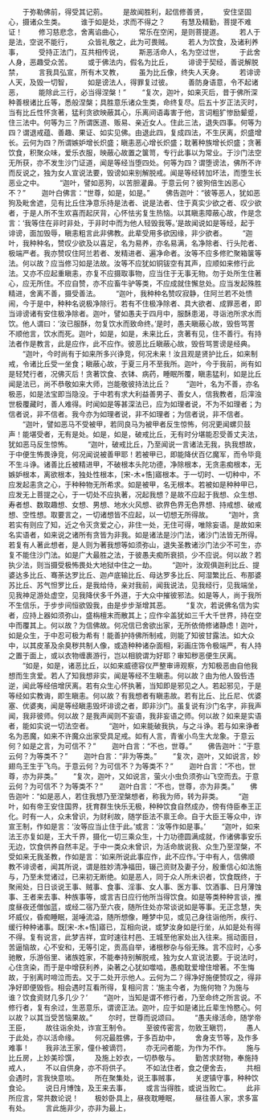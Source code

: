 <!-- { "loadSidebar": true } -->
　　于弥勒佛前，得受其记莂。
　　是故闻胜利，起信修善贤，
　　安住坚固心，摄诸众生类。
　　谁于如是处，求而不得之？
　　有慧及精勤，菩提不难证！
　　修习慈悲念，舍离谄曲心，
　　常乐在空闲，是则菩提道。
　　若人于是法，空说不能行，
　　众皆礼敬之，此为可畏贼。
　　若人为饮食，及诸利养事，
　　受持正法门，互共相传说，
　　斯恶活命人，名为空过世，
　　于此舍人身，恶趣受众苦。
　　或于佛法内，假名为比丘，
　　诽谤于契经，善说解脱禁，
　　言我具弘宣，所有木叉教，
　　虽为比丘像，终失人天身。
　　若诽谤人天，及毁一切智，
　　如是谤法人，得罪复过彼。
　　善防身语意，令不起诸恶，
　　能除此三行，必当得涅槃！”
　　“复次，迦叶，如来灭后，昔于佛所深种善根诸比丘等，悉般涅槃；具胜意乐诸众生类，命终复尽。后五十岁正法灭时，当有比丘性怀贪著，猛利贪欲映蔽其心，乐离间语毒害于他，言词粗犷惨励颦蹙，住三法中。何等为三？所谓医道、贩易、亲近女人。住此三法，退失四事。何等为四？谓退戒蕴、善趣、果证、如实见佛。由退此四，复成四法，不生厌离，炽盛增长。云何为四？所谓嫉妒增长炽盛；瞋恚恶心增长炽盛；耽著种族增长炽盛；贪著饮食，积聚众味，爱乐衣服，映蔽心故置之箧笥，专行此事以为常业。于沙门法空无所获，亦不发生沙门证道，闻是等经当堕四处。何等为四？谓堕谤法，佛所不许而反说之，独为女人宣说法要，毁谤如来别解脱戒。闻是等经转加坏法，而堕生长恶业之中。
　　“迦叶，譬如恶狗，以苦胆灌鼻。于意云何？彼狗倍生凶恶心不？”
　　迦叶白佛言：“世尊，如是，如是。”
　　佛告迦叶：“彼等恶人，犹如恶狗及毗舍遮，见有比丘住净意乐持是法者、说是法者、住于真实少欲之者、叹少欲者，于是人所不生欢喜而起厌背，心怀怯劣复生热恼。以其瞋恚障蔽心故，作是念言：‘我等住在非时非处，于非时中而为他人轻毁我等。’是故闻说如是等经，起于诽谤，面加毁辱，瞋恚粗言此非佛教。此辈受用多欲因缘，非少欲者。
　　“迦叶，我种种名，赞叹少欲及以喜足，名为易养，亦名易满，名净除者、行头陀者、极端严者。我亦赞叹住阿兰若者、发精进者、遍净命者。汝等不应多修贮聚箱箧等法。何以故？应当修习如是法故。汝等不应犹如铜钹空有其声，应顺如来修行此法。又亦不应起重瞋恚，亦复不应摄取事物，应当住于无事无物。勿于处所生住著心，应无所住。不应自赞，亦不应畜牛驴等类，不应成就住懈怠处。应当发起殊胜精进，舍离不善，摄受善法。
　　“迦叶，我种种名赞叹寂静，住阿兰若不处愦闹，今于是中，种种名说极净除行。若有不住极净除者、具大欲者、成罪恶者，即当诽谤诸有安住极净除者。迦叶，譬如愚夫于四月中，服酥患渴，寻诣池所求水而饮。他人谓曰：‘汝已服酥，勿复饮水而致命终。’是时，愚夫瞋蔽心故，毁呰骂詈不顺他言，饮水而死。迦叶，如是，如是，未来比丘，贪著有见，住不善行。有持法者作是教言，此是应作，此不应作。彼恶比丘瞋蔽心故，毁呰骂詈谤是经典。
　　“迦叶，今时尚有于如来所多兴诤竞，何况未来！汝且观是贤护比丘，如来制戒，令诸比丘受一坐食；瞋蔽心故，于夏三月不至我所。迦叶，今于我前，尚有如是轻梵行者，况佛灭后！贪著饮食、衣钵、病药，睡眠所覆，瞋恚猛利，如是比丘闻是法已，尚不恭敬如来大师，岂能敬彼持法比丘？
　　“迦叶，名为不善，亦名极恶，如是法宝即当隐没。于中若有求大利益善男子、善女人，信我教者，后滓浊世极覆藏时，善人难得。时闻如是等甚深法已，应为如理者说，不为不如理者；为信者说，非不信者。我今亦为如理者说，非不如理者；为信者说，非不信者。
　　“迦叶，譬如恶马不受被甲，若同良马为被甲者反生惊怖，何况更闻螺贝鼓声！能堪受者，无有是处。如是，如是，破戒比丘，无有时分堪能忍受善丈夫法，犹如恶马反生惊怖。
　　“迦叶，破戒比丘，乃至闻说一言诸法无我，执我想故，于中便生怖畏诤竞，何况闻说被善甲耶！若被甲已，即能降伏百亿魔军，而令毕竟不生斗诤。诸善比丘被精进甲，不破根本头陀功德，净除根本，无贪恚痴根本，无嫉妒根本，离欲根本，独处性根本，[宋-木+悎]寤根本。于一切时、一切种中，不应发起恚贪之心，于种种物无所希求。如是被甲，名无根本。若被如是种种甲已，应发无上菩提之心，于一切处不应执著，况起我想？是故不应起于我想、众生想、寿者想、数取趣想、女想、男想、地水火风想、欲界色界无色界想、持戒想、破戒想、空性想。取要言之，一切诸想皆不应起，以一切想无所得故。
　　“迦叶，贪若实有则应了知，近之令灭贪爱之心，非住一处，无住可得，唯除妄语。是故如来名实语者，如来说之诸所有贪皆为非我。如是诸法是沙门法，诸沙门法皆无所得。若复有人著此想者，是人则为著我想等如须弥山，退失圣教诸沙门法少不可生，亦复不能住沙门法。如是广大最胜之法，于彼愚夫痴所衰损，少不应说。何以故？若执少法，则当摄受极怖畏处大地狱中住之一劫。
　　“迦叶，汝观俱迦利比丘、提婆达多比丘、骞荼达罗比丘、迦卢底输比丘、母达罗多比丘、阿湿繁比丘、布那婆苏比丘、苏气怛罗比丘，是我给侍，亲对我前，闻我说法，见我经行，见我端坐，见我神足游处虚空，见我降伏多千外道，于大众中摧彼邪法。如是等人，尚于我所不生信乐，于步步间恒欲毁我，由是步步渐增其恶。
　　“复次，若说佛名信为实者，应持上器如须弥山，盛栴檀末而散其上；应作伞盖犹如三千大千世界，持在空中而覆其上。何以故？为信佛故。何况信已舍欲出家，无所依倚修诸静虑！迦叶，如是众生，于中忍可极为希有！能善护持佛所制戒，则能了知彼甘露法。如大众中，以其皮革及余臭秽共制人像，或造种种诸杂面相，彩画庄饰令极端严，有人持之置于面上，或以衣物缠裹游行，岂以相貌谓为好耶？审知秽恶便生厌离。
　　“如是，如是，诸恶比丘，以如来威德容仪严整审谛观察，方知极恶由自他我想而生贪爱。若人了知我想非实，闻是等经不生瞋恚。何以故？由为他人毁呰违逆，闻此等经倍增厌离。若有众生心怀执著，当知即是邪见之人。若起邪见，于是等经如实教诲，即生瞋恚。何以故？有我想者有瞋恚故。若有比丘、比丘尼、优婆塞、优婆夷，闻是等经瞋恚毁坏诽谤之者，即非沙门。虽复说有沙门名字，非我声闻，我非彼师。何以故？是我声闻则不妄语，我非妄语之师。何以故？如来是实语者，能如实说一切法空者。
　　“迦叶，如来能破我执，与之斗诤。若与如来诤者名为恶魔，如来不许魔众出家受具足戒。如有人言，青雀小鸟生大龙象。于意云何？如是之言，为可信不？”
　　迦叶白言：“不也，世尊。”
　　佛告迦叶：“于意云何？为等类不？”
　　迦叶白言：“非为等类。”
　　“复次，迦叶，又如说言，妙翅鸟王生于飞鸟。于意云何？为可信不？为等类不？”
　　迦叶白言：“不也，世尊，亦为非类。”
　　“复次，迦叶，又如说言，萤火小虫负须弥山飞空而去。于意云何？为可信不？为等类不？”
　　迦叶白言：“不也，世尊，亦为非类。”
　　佛告迦叶：“如是恶人，若住我想乃至涅槃想者，称我为师，转为非类。
　　“迦叶，如有帝王安住国界，抚育群生快乐无极，种种饮食自然成办，傍有侍臣奉王正化。时有一人，众未曾识，为财利故，随学臣法不禀王命。自于大臣王等众中，诈宣王制，作如是言：‘汝等应当止住于此。’或言：‘汝等作如是事。’
　　“迦叶，如来法王亦复如是，王大千界，摄化一切三乘众生，十力功德圆满成就，作诸佛事安乐无边，饮食供养自然丰足。于中一类众未曾识，为活命故说我、众生乃至涅槃，不受如来无我圣教，作如是言：‘如来所说此事应作，此不应作。’于中有人，信佛顺教不诽谤者，闻其所说，谓是胜妙清净福田，辍己资财及妻子分，殷重信心如法施与，乃至未觉诸过，已来初无断绝。如是恶人，同于众人所未识者，饮食既终，于聚闹处，日日谈说王事、贼事、食事、淫事、女人事、医方事、饮酒事、日月薄蚀事、王者来去事、种族事等，或言吉日应行他所当得饮食。如是等类种种言谈，推度昼夜还僧伽蓝，或经二宿乃至六夜，随所住处亦常谈说如是等事。无正念慧，失坏威仪，昏痴睡眠，涎唾流溢，随所想像，睡梦中见，或见己身往诣他所，疾行、缓行种种诸事。既[宋-木+悎]寤已，互相向说，或梦汝身如是行坐，从如是处有得不得。复有说言，此梦吉祥，宜时速往村邑、王城至他家处出入往来。摇动面目，苦逼恼故，心不安和，无等引定，贡高自举，诸根秽杂与俗无殊。言不应时，心多驰散，乐游俗里、诸族姓家，不能奉持别解脱戒，独为女人宣说法要。于说法时，心住贪染，而于是中增获利养，染著之心犹如噬啮，愚痴耽爱增住增著。不生悔故，于别离时啼泣而去。又于二处开示他人。云何为二？得净好施便赞叹之，得非净好即便毁呰。相会遇时互看所得，复相问言：‘施主今者，为施何物？为施与谁？饮食资财几多几少？’
　　“迦叶，当知是谓不修行者，乃至命终之所言说。不修行者，复有余过，生恶意乐，谓谤正法。迦叶，应于如是诸比丘辈生怜愍心。何以故？以其当受苦恼果故。”
　　尔时，世尊而说颂曰。
　　“愚夫缘活命，随学帝王臣，
　　故往诣余处，诈宣王制令。
　　至彼传密言，勿致王瞋罚，
　　愚人于此处，亦以活命缘。
　　何况最胜佛，于多百劫中，
　　舍身支节等，及作多难事！
　　我非法王家，僮仆被谪罚，
　　亦无问者能，为作为不作。
　　施与比丘房，上妙美珍馔，
　　及施上妙衣，一切恭敬与。
　　勤苦求财物，奉施持戒人，
　　不以自供身，亦不将供子。
　　不如法住者，食之便舍去，
　　共相会遇时，言我快意啖。
　　所在聚集处，说王事贼事，
　　关逻镇守事，种种饮食论。
　　说日月博蚀，及王来去事，
　　或言当得胜，或说当败亡。
　　此非所应言，常共数论说！
　　极妙卧具上，昼夜耽睡眠，
　　昼往善人家，求多富有处。
　　言此施非少，亦非为最上，
